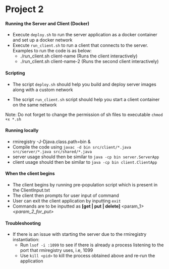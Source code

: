 # Project 2

#### Running the Server and Client (Docker)
* Execute `deploy.sh` to run the server application as a docker container and set up a docker network
* Execute `run_client.sh` to run a client that connects to the server. Examples to run the code is as below:
  * ./run_client.sh client-name (Runs the client interactively)
  * ./run_client.sh client-name-2 (Runs the second client interactively)


#### Scripting

* The script `deploy.sh` should help you build and deploy server images along with a custom network

* The script `run_client.sh` script should help you start a client container on the same network

Note: Do not forget to change the permission of sh files to executable `chmod +x *.sh`

#### Running locally

* rmiregistry -J-Djava.class.path=bin &
* Compile the code using `javac -d bin src/client/*.java src/server/*.java src/shared/*.java`
* server usage should then be similar to `java -cp bin server.ServerApp`
* client usage should then be similar to `java -cp bin client.ClientApp`



#### When the client begins
* The client begins by running pre-population script which is present in the ClientInput.txt
* The client then prompts for user input of command
* User can exit the client application by inputting `exit`
* Commands are to be inputted as <b>[get | put | delete]</b>  <param_1> <i><param_2_for_put></i>

#### Troubleshooting
* If there is an issue with starting the server due to the rmiregistry instantiation:
  * Run `lsof -i :1099` to see if there is already a process listening to the port that rmiregistry uses, i.e, 1099
  * Use `kill <pid>` to kill the process obtained above and re-run the application 
